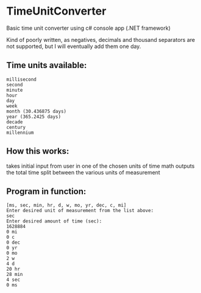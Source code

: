 # TimeUnitConverter
Basic time unit converter using c# console app (.NET framework)

Kind of poorly written, as negatives, decimals and thousand separators are not supported, but I will eventually add them one day.

## Time units available:
    millisecond
    second
    minute
    hour
    day
    week
    month (30.436875 days)
    year (365.2425 days)
    decade
    century
    millennium

## How this works:
takes initial input from user in one of the chosen units of time
math
outputs the total time split between the various units of measurement

## Program in function:
    [ms, sec, min, hr, d, w, mo, yr, dec, c, mi]
    Enter desired unit of measurement from the list above:
    sec
    Enter desired amount of time (sec):
    1628884
    0 mi
    0 c
    0 dec
    0 yr
    0 mo
    2 w
    4 d
    20 hr
    28 min
    4 sec
    0 ms
